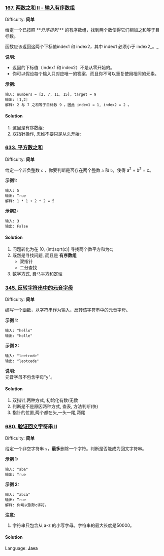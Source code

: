 ### [167\. 两数之和 II - 输入有序数组](https://leetcode-cn.com/problems/two-sum-ii-input-array-is-sorted/)

Difficulty: **简单**


给定一个已按照 **_升序排列_ ** 的有序数组，找到两个数使得它们相加之和等于目标数。

函数应该返回这两个下标值index1 和 index2，其中 index1 必须小于 index2_。_

**说明:**

*   返回的下标值（index1 和 index2）不是从零开始的。
*   你可以假设每个输入只对应唯一的答案，而且你不可以重复使用相同的元素。

**示例:**

```
输入: numbers = [2, 7, 11, 15], target = 9
输出: [1,2]
解释: 2 与 7 之和等于目标数 9 。因此 index1 = 1, index2 = 2 。
```


#### Solution

1. 这里是有序数组;
2. 双指针操作, 思维不要只是从头开始;

### [633\. 平方数之和](https://leetcode-cn.com/problems/sum-of-square-numbers/)

Difficulty: **简单**


给定一个非负整数 `c` ，你要判断是否存在两个整数 `a` 和 `b`，使得 a<sup>2</sup> + b<sup>2</sup> = c。

**示例1:**

```
输入: 5
输出: True
解释: 1 * 1 + 2 * 2 = 5
```

**示例2:**

```
输入: 3
输出: False
```


#### Solution
1. 问题转化为在 [0, (int)sqrt(c)] 寻找两个数平方和为c;
2. 既然是寻找问题, 而且是 **有序数组**
    - 双指针
    - 二分查找
3. 数学方式, 费马平方和定理

### [345\. 反转字符串中的元音字母](https://leetcode-cn.com/problems/reverse-vowels-of-a-string/)

Difficulty: **简单**


编写一个函数，以字符串作为输入，反转该字符串中的元音字母。

**示例 1:**

```
输入: "hello"
输出: "holle"
```

**示例 2:**

```
输入: "leetcode"
输出: "leotcede"
```

**说明:**  
元音字母不包含字母"y"。


#### Solution

1. 双指针,两种方式, 初始化有数/无数
2. 判断是不是原因两种方式, 查表, 方法判断(快)
3. 指针的位置,两个都在头,一头一尾,两尾

### [680\. 验证回文字符串 Ⅱ](https://leetcode-cn.com/problems/valid-palindrome-ii/)

Difficulty: **简单**


给定一个非空字符串 `s`，**最多**删除一个字符。判断是否能成为回文字符串。

**示例 1:**

```
输入: "aba"
输出: True
```

**示例 2:**

```
输入: "abca"
输出: True
解释: 你可以删除c字符。
```

**注意:**

1.  字符串只包含从 a-z 的小写字母。字符串的最大长度是50000。


#### Solution

Language: **Java**

```java
​
```